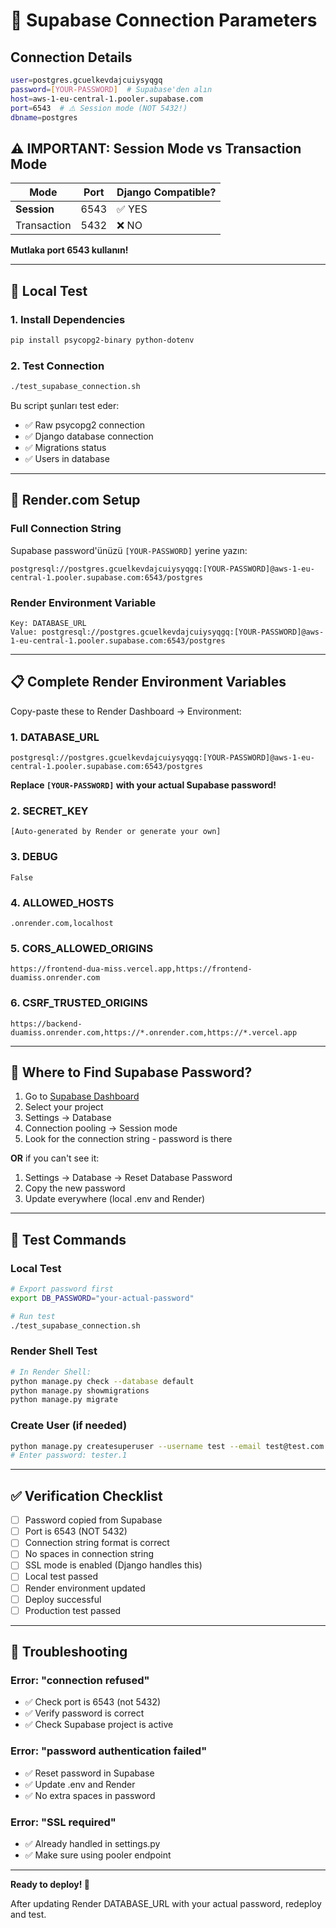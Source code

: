 # 🔐 Supabase Connection Parameters

## Connection Details

```bash
user=postgres.gcuelkevdajcuiysyqgq
password=[YOUR-PASSWORD]  # Supabase'den alın
host=aws-1-eu-central-1.pooler.supabase.com
port=6543  # ⚠️ Session mode (NOT 5432!)
dbname=postgres
```

## ⚠️ IMPORTANT: Session Mode vs Transaction Mode

| Mode | Port | Django Compatible? |
|------|------|-------------------|
| **Session** | 6543 | ✅ YES |
| Transaction | 5432 | ❌ NO |

**Mutlaka port 6543 kullanın!**

---

## 🔧 Local Test

### 1. Install Dependencies
```bash
pip install psycopg2-binary python-dotenv
```

### 2. Test Connection
```bash
./test_supabase_connection.sh
```

Bu script şunları test eder:
- ✅ Raw psycopg2 connection
- ✅ Django database connection
- ✅ Migrations status
- ✅ Users in database

---

## 🚀 Render.com Setup

### Full Connection String

Supabase password'ünüzü `[YOUR-PASSWORD]` yerine yazın:

```
postgresql://postgres.gcuelkevdajcuiysyqgq:[YOUR-PASSWORD]@aws-1-eu-central-1.pooler.supabase.com:6543/postgres
```

### Render Environment Variable

```
Key: DATABASE_URL
Value: postgresql://postgres.gcuelkevdajcuiysyqgq:[YOUR-PASSWORD]@aws-1-eu-central-1.pooler.supabase.com:6543/postgres
```

---

## 📋 Complete Render Environment Variables

Copy-paste these to Render Dashboard → Environment:

### 1. DATABASE_URL
```
postgresql://postgres.gcuelkevdajcuiysyqgq:[YOUR-PASSWORD]@aws-1-eu-central-1.pooler.supabase.com:6543/postgres
```
**Replace `[YOUR-PASSWORD]` with your actual Supabase password!**

### 2. SECRET_KEY
```
[Auto-generated by Render or generate your own]
```

### 3. DEBUG
```
False
```

### 4. ALLOWED_HOSTS
```
.onrender.com,localhost
```

### 5. CORS_ALLOWED_ORIGINS
```
https://frontend-dua-miss.vercel.app,https://frontend-duamiss.onrender.com
```

### 6. CSRF_TRUSTED_ORIGINS
```
https://backend-duamiss.onrender.com,https://*.onrender.com,https://*.vercel.app
```

---

## 🔐 Where to Find Supabase Password?

1. Go to [Supabase Dashboard](https://supabase.com/dashboard)
2. Select your project
3. Settings → Database
4. Connection pooling → Session mode
5. Look for the connection string - password is there

**OR** if you can't see it:
1. Settings → Database → Reset Database Password
2. Copy the new password
3. Update everywhere (local .env and Render)

---

## 🧪 Test Commands

### Local Test
```bash
# Export password first
export DB_PASSWORD="your-actual-password"

# Run test
./test_supabase_connection.sh
```

### Render Shell Test
```bash
# In Render Shell:
python manage.py check --database default
python manage.py showmigrations
python manage.py migrate
```

### Create User (if needed)
```bash
python manage.py createsuperuser --username test --email test@test.com
# Enter password: tester.1
```

---

## ✅ Verification Checklist

- [ ] Password copied from Supabase
- [ ] Port is 6543 (NOT 5432)
- [ ] Connection string format is correct
- [ ] No spaces in connection string
- [ ] SSL mode is enabled (Django handles this)
- [ ] Local test passed
- [ ] Render environment updated
- [ ] Deploy successful
- [ ] Production test passed

---

## 🐛 Troubleshooting

### Error: "connection refused"
- ✅ Check port is 6543 (not 5432)
- ✅ Verify password is correct
- ✅ Check Supabase project is active

### Error: "password authentication failed"
- ✅ Reset password in Supabase
- ✅ Update .env and Render
- ✅ No extra spaces in password

### Error: "SSL required"
- ✅ Already handled in settings.py
- ✅ Make sure using pooler endpoint

---

**Ready to deploy! 🚀**

After updating Render DATABASE_URL with your actual password, redeploy and test.
